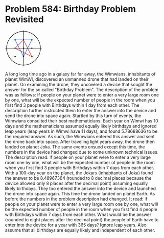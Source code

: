 # Problem 584: Birthday Problem Revisited

![problem](problem.gif)

A long long time ago in a galaxy far far away, the Wimwians, inhabitants
of planet WimWi, discovered an unmanned drone that had landed on their
planet. On examining the drone, they uncovered a device that sought the
answer for the so called "Birthday Problem". The description of the
problem was as follows: If people on your planet were to enter a very
large room one by one, what will be the expected number of people in the
room when you first find 3 people with Birthdays within 1 day from each
other. The description further instructed them to enter the answer into
the device and send the drone into space again. Startled by this turn of
events, the Wimwians consulted their best mathematicians. Each year on
Wimwi has 10 days and the mathematicians assumed equally likely
birthdays and ignored leap years (leap years in Wimwi have 11 days), and
found 5.78688636 to be the required answer. As such, the Wimwians
entered this answer and sent the drone back into space. After traveling
light years away, the drone then landed on planet Joka. The same events
ensued except this time, the numbers in the device had changed due to
some unknown technical issues. The description read: If people on your
planet were to enter a very large room one by one, what will be the
expected number of people in the room when you first find 3 people with
Birthdays within 7 days from each other. With a 100-day year on the
planet, the Jokars (inhabitants of Joka) found the answer to be
8.48967364 (rounded to 8 decimal places because the device allowed only
8 places after the decimal point) assuming equally likely birthdays.
They too entered the answer into the device and launched the drone into
space again. This time the drone landed on planet Earth. As before the
numbers in the problem description had changed. It read: If people on
your planet were to enter a very large room one by one, what will be the
expected number of people in the room when you first find 4 people with
Birthdays within 7 days from each other. What would be the answer
(rounded to eight places after the decimal point) the people of Earth
have to enter into the device for a year with 365 days? Ignore leap
years. Also assume that all birthdays are equally likely and independent
of each other.